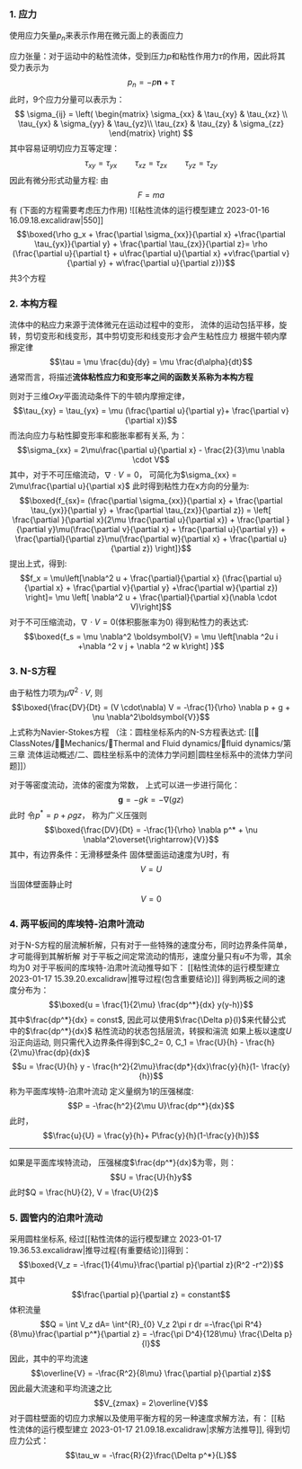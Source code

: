 ### 1. 应力
使用应力矢量$p_n$来表示作用在微元面上的表面应力

应力张量：对于运动中的粘性流体，受到压力$p$和粘性作用力$\tau$的作用，因此将其受力表示为
$$p_n =  -p \boldsymbol{n} + \tau$$
此时，9个应力分量可以表示为：
$$ \sigma_{ij} = \left( \begin{matrix} \sigma_{xx} & \tau_{xy} & \tau_{xz} \\ 
\tau_{yx} & \sigma_{yy} & \tau_{yz}\\ 
\tau_{zx} & \tau_{zy} & \sigma_{zz} \end{matrix} \right) $$
其中容易证明切应力互等定理： 
$$\tau_{xy} = \tau_{yx} \qquad \tau_{xz} = \tau_{zx} \qquad \tau_{yz} = \tau_{zy}$$
因此有微分形式动量方程: 
由
$$F = m a$$
有 (下面的方程需要考虑压力作用)
![[粘性流体的运行模型建立 2023-01-16 16.09.18.excalidraw|550]]
$$\boxed{\rho g_x + \frac{\partial \sigma_{xx}}{\partial x} +\frac{\partial \tau_{yx}}{\partial y} + \frac{\partial \tau_{zx}}{\partial z}= \rho (\frac{\partial u}{\partial t} + u\frac{\partial u}{\partial x} +v\frac{\partial v}{\partial y} + w\frac{\partial u}{\partial z})}$$
共3个方程

### 2. 本构方程
流体中的粘应力来源于流体微元在运动过程中的变形， 流体的运动包括平移，旋转，剪切变形和线变形，其中剪切变形和线变形才会产生粘性应力
根据牛顿内摩擦定律
$$\tau = \mu \frac{du}{dy} = \mu \frac{d\alpha}{dt}$$
通常而言，将描述**流体粘性应力和变形率之间的函数关系称为本构方程**

则对于三维$Oxy$平面流动条件下的牛顿内摩擦定律，
$$\tau_{xy} = \tau_{yx} = \mu (\frac{\partial u}{\partial y}+ \frac{\partial v}{\partial x})$$
而法向应力与粘性脚变形率和膨胀率都有关系, 为：
$$\sigma_{xx} = 2\mu\frac{\partial u}{\partial x} - \frac{2}{3}\mu \nabla \cdot V$$
其中，对于不可压缩流动，$\nabla  \cdot V = 0$， 可简化为$\sigma_{xx} = 2\mu\frac{\partial u}{\partial x}$
此时得到粘性力在x方向的分量为: 
$$\boxed{f_{sx}= (\frac{\partial \sigma_{xx}}{\partial x} + \frac{\partial \tau_{yx}}{\partial y} + \frac{\partial \tau_{zx}}{\partial z}) = \left[ \frac{\partial }{\partial x}(2\mu \frac{\partial u}{\partial x}) +  \frac{\partial }{\partial y}\mu(\frac{\partial v}{\partial x} + \frac{\partial u}{\partial y}) +  \frac{\partial}{\partial z}\mu(\frac{\partial w}{\partial x} + \frac{\partial u}{\partial z}) \right]}$$
提出上式，得到: 
$$f_x = \mu\left[\nabla^2 u + \frac{\partial}{\partial x} (\frac{\partial u}{\partial x} + \frac{\partial v}{\partial y} +\frac{\partial w}{\partial z}) \right]= \mu \left[ \nabla^2 u +  \frac{\partial}{\partial x}(\nabla \cdot V)\right]$$
对于不可压缩流动，$\nabla\cdot V=0$(体积膨胀率为0)
得到粘性力的表达式: 
$$\boxed{f_s = \mu \nabla^2 \boldsymbol{V} =  \mu \left[\nabla ^2u i +\nabla ^2 v j + \nabla ^2 w k\right] }$$

### 3. N-S方程
由于粘性力项为$\mu \nabla^2 \cdot V$, 则
$$\boxed{\frac{DV}{Dt} = (V \cdot\nabla) V = -\frac{1}{\rho} \nabla p + g + \nu \nabla^2\boldsymbol{V}}$$
上式称为Navier-Stokes方程
（注：圆柱坐标系内的N-S方程表达式: [[📘ClassNotes/👨‍🔧Mechanics/🌊Thermal and Fluid dynamics/🌊fluid dynamics/第三章 流体运动概述/二、圆柱坐标系中的流体力学问题|圆柱坐标系中的流体力学问题]]）

对于等密度流动，流体的密度为常数， 上式可以进一步进行简化： 
$$\boldsymbol{g}=  -gk = -\nabla(gz)$$
此时
令$p^*= p+\rho gz$， 称为广义压强则
$$\boxed{\frac{DV}{Dt} = -\frac{1}{\rho} \nabla p^* + \nu \nabla^2\overset{\rightarrow}{V}}$$
其中，有边界条件：无滑移壁条件
固体壁面运动速度为U时，有
$$V = U$$
当固体壁面静止时
$$V = 0$$
### 4. 两平板间的库埃特-泊肃叶流动 

对于N-S方程的层流解析解，只有对于一些特殊的速度分布，同时边界条件简单，才可能得到其解析解
对于平板之间定常流动的情形，速度分量只有$u$不为零，其余均为0
对于平板间的库埃特-泊肃叶流动推导如下：
[[粘性流体的运行模型建立 2023-01-17 15.39.20.excalidraw|推导过程(包含重要结论)]]
得到两板之间的速度分布为：
$$\boxed{u = \frac{1}{2\mu} \frac{dp^*}{dx} y(y-h)}$$
其中$\frac{dp^*}{dx} = const$, 因此可以使用$\frac{\Delta p}{l}$来代替公式中的$\frac{dp^*}{dx}$
粘性流动的状态包括层流，转捩和湍流
如果上板以速度$U$沿正向运动, 则只需代入边界条件得到$C_2= 0, C_1 = \frac{U}{h} - \frac{h}{2\mu}\frac{dp}{dx}$
$$u = \frac{U}{h} y - \frac{h^2}{2\mu}\frac{dp*}{dx}\frac{y}{h}(1- \frac{y}{h})$$
称为平面库埃特-泊肃叶流动
定义量纲为1的压强梯度:
$$P = -\frac{h^2}{2\mu U}\frac{dp^*}{dx}$$
此时，
$$\frac{u}{U} = \frac{y}{h}+ P\frac{y}{h}(1-\frac{y}{h})$$

---
如果是平面库埃特流动， 压强梯度$\frac{dp^*}{dx}$为零，则：
$$U = \frac{U}{h}y$$
此时$Q = \frac{hU}{2}, V = \frac{U}{2}$

### 5. 圆管内的泊肃叶流动
采用圆柱坐标系, 经过[[粘性流体的运行模型建立 2023-01-17 19.36.53.excalidraw|推导过程(有重要结论)]]得到： 
$$\boxed{V_z = -\frac{1}{4\mu}\frac{\partial p}{\partial z}(R^2 -r^2)}$$
其中
$$\frac{\partial p}{\partial z} = constant$$
体积流量
$$Q = \int V_z dA= \int^{R}_{0} V_z 2\pi r dr =-\frac{\pi R^4}{8\mu}\frac{\partial p^*}{\partial z} = -\frac{\pi D^4}{128\mu} \frac{\Delta p}{l}$$
因此，其中的平均流速
$$\overline{V} = -\frac{R^2}{8\mu} \frac{\partial p}{\partial z}$$
因此最大流速和平均流速之比
$$V_{zmax} = 2\overline{V}$$
对于圆柱壁面的切应力求解以及使用平衡方程的另一种速度求解方法，有： 
[[粘性流体的运行模型建立 2023-01-17 21.09.18.excalidraw|求解方法推导]], 得到切应力公式：
$$\tau_w = -\frac{R}{2}\frac{\Delta p^*}{L}$$
